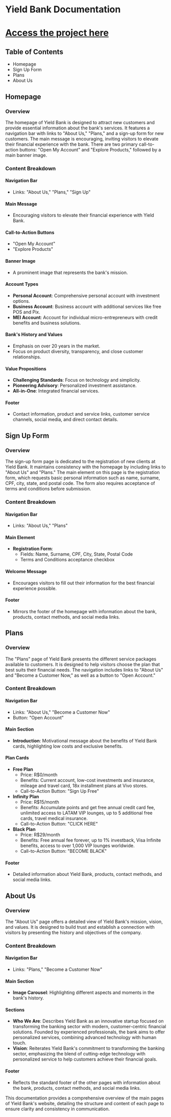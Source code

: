 # Yield Bank Documentation

# [Access the project here](https://gomesmenezes.github.io/yieldbank/)

## Table of Contents
- Homepage
- Sign Up Form
- Plans
- About Us

## Homepage

### Overview
The homepage of Yield Bank is designed to attract new customers and provide essential information about the bank's services. It features a navigation bar with links to "About Us," "Plans," and a sign-up form for new customers. The main message is encouraging, inviting visitors to elevate their financial experience with the bank. There are two primary call-to-action buttons: "Open My Account" and "Explore Products," followed by a main banner image.

### Content Breakdown

#### Navigation Bar
- Links: "About Us," "Plans," "Sign Up"

#### Main Message
- Encouraging visitors to elevate their financial experience with Yield Bank.

#### Call-to-Action Buttons
- "Open My Account"
- "Explore Products"

#### Banner Image
- A prominent image that represents the bank's mission.

#### Account Types
- **Personal Account**: Comprehensive personal account with investment options.
- **Business Account**: Business account with additional services like free POS and Pix.
- **MEI Account**: Account for individual micro-entrepreneurs with credit benefits and business solutions.

#### Bank's History and Values
- Emphasis on over 20 years in the market.
- Focus on product diversity, transparency, and close customer relationships.

#### Value Propositions
- **Challenging Standards**: Focus on technology and simplicity.
- **Pioneering Advisory**: Personalized investment assistance.
- **All-in-One**: Integrated financial services.

#### Footer
- Contact information, product and service links, customer service channels, social media, and direct contact details.

## Sign Up Form

### Overview
The sign-up form page is dedicated to the registration of new clients at Yield Bank. It maintains consistency with the homepage by including links to "About Us" and "Plans." The main element on this page is the registration form, which requests basic personal information such as name, surname, CPF, city, state, and postal code. The form also requires acceptance of terms and conditions before submission.

### Content Breakdown

#### Navigation Bar
- Links: "About Us," "Plans"

#### Main Element
- **Registration Form**:
  - Fields: Name, Surname, CPF, City, State, Postal Code
  - Terms and Conditions acceptance checkbox

#### Welcome Message
- Encourages visitors to fill out their information for the best financial experience possible.

#### Footer
- Mirrors the footer of the homepage with information about the bank, products, contact methods, and social media links.

## Plans

### Overview
The "Plans" page of Yield Bank presents the different service packages available to customers. It is designed to help visitors choose the plan that best suits their financial needs. The navigation includes links to "About Us" and "Become a Customer Now," as well as a button to "Open Account."

### Content Breakdown

#### Navigation Bar
- Links: "About Us," "Become a Customer Now"
- Button: "Open Account"

#### Main Section
- **Introduction**: Motivational message about the benefits of Yield Bank cards, highlighting low costs and exclusive benefits.

#### Plan Cards
- **Free Plan**
  - Price: R$0/month
  - Benefits: Current account, low-cost investments and insurance, mileage and travel card, 18x installment plans at Vivo stores.
  - Call-to-Action Button: "Sign Up Free"
- **Infinity Plan**
  - Price: R$15/month
  - Benefits: Accumulate points and get free annual credit card fee, unlimited access to LATAM VIP lounges, up to 5 additional free cards, travel medical insurance.
  - Call-to-Action Button: "CLICK HERE"
- **Black Plan**
  - Price: R$29/month
  - Benefits: Free annual fee forever, up to 1% investback, Visa Infinite benefits, access to over 1,000 VIP lounges worldwide.
  - Call-to-Action Button: "BECOME BLACK"

#### Footer
- Detailed information about Yield Bank, products, contact methods, and social media links.

## About Us

### Overview
The "About Us" page offers a detailed view of Yield Bank's mission, vision, and values. It is designed to build trust and establish a connection with visitors by presenting the history and objectives of the company.

### Content Breakdown

#### Navigation Bar
- Links: "Plans," "Become a Customer Now"

#### Main Section
- **Image Carousel**: Highlighting different aspects and moments in the bank's history.

#### Sections
- **Who We Are**: Describes Yield Bank as an innovative startup focused on transforming the banking sector with modern, customer-centric financial solutions. Founded by experienced professionals, the bank aims to offer personalized services, combining advanced technology with human touch.
- **Vision**: Reiterates Yield Bank's commitment to transforming the banking sector, emphasizing the blend of cutting-edge technology with personalized service to help customers achieve their financial goals.

#### Footer
- Reflects the standard footer of the other pages with information about the bank, products, contact methods, and social media links.

This documentation provides a comprehensive overview of the main pages of Yield Bank's website, detailing the structure and content of each page to ensure clarity and consistency in communication.
